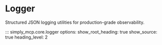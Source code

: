 # Logger

Structured JSON logging utilities for production-grade observability.

::: simply_mcp.core.logger
    options:
      show_root_heading: true
      show_source: true
      heading_level: 2
